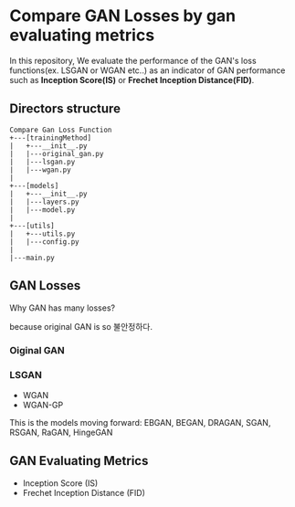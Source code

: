 # **Compare GAN Losses by gan evaluating metrics**

In this repository, We evaluate the performance of the GAN's loss functions(ex. LSGAN or WGAN etc..) as an indicator of GAN performance such as **Inception Score(IS)** or **Frechet Inception Distance(FID)**.

## **Directors structure**

```
Compare Gan Loss Function
+---[trainingMethod]
|   +---__init__.py
|   |---original_gan.py
|   |---lsgan.py
|   |---wgan.py
|
+---[models]
|   +---__init__.py
|   |---layers.py
|   |---model.py
|
+---[utils]
|   +---utils.py
|   |---config.py
|
|---main.py
```

## **GAN Losses**

Why GAN has many losses?

because original GAN is so 불안정하다.

### Oiginal GAN

### LSGAN

- WGAN
- WGAN-GP

This is the models moving forward: EBGAN, BEGAN, DRAGAN, SGAN, RSGAN, RaGAN, HingeGAN

## **GAN Evaluating Metrics**

- Inception Score (IS)
- Frechet Inception Distance (FID)